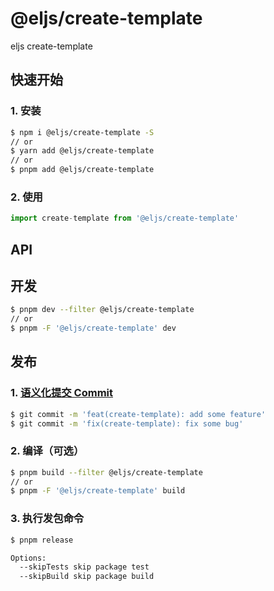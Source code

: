 # @eljs/create-template

eljs create-template

## 快速开始

### 1. 安装

```bash
$ npm i @eljs/create-template -S
// or
$ yarn add @eljs/create-template
// or
$ pnpm add @eljs/create-template
```

### 2. 使用

```ts
import create-template from '@eljs/create-template'
```

## API


## 开发

```bash
$ pnpm dev --filter @eljs/create-template
// or
$ pnpm -F '@eljs/create-template' dev
```

## 发布

### 1. [语义化提交 Commit](https://www.conventionalcommits.org/en/v1.0.0/#summary) 

```bash
$ git commit -m 'feat(create-template): add some feature'
$ git commit -m 'fix(create-template): fix some bug'
```

### 2. 编译（可选）

```bash
$ pnpm build --filter @eljs/create-template
// or
$ pnpm -F '@eljs/create-template' build
```

### 3. 执行发包命令

```bash
$ pnpm release

Options:
  --skipTests skip package test
  --skipBuild skip package build
```
